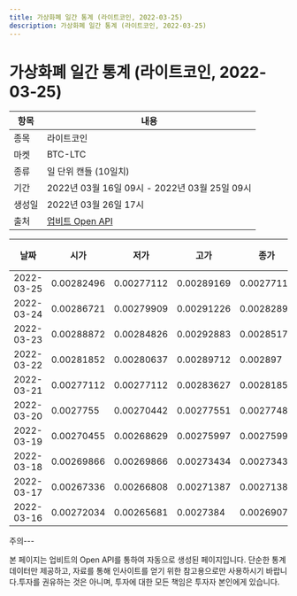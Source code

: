 ```yaml
---
title: 가상화폐 일간 통계 (라이트코인, 2022-03-25)
description: 가상화폐 일간 통계 (라이트코인, 2022-03-25)
---
```


가상화폐 일간 통계 (라이트코인, 2022-03-25)
===

|항목|내용|
|--|--|
|종목|라이트코인|
|마켓|BTC-LTC|
|종류|일 단위 캔들 (10일치)|
|기간|2022년 03월 16일 09시 - 2022년 03월 25일 09시|
|생성일|2022년 03월 26일 17시|
|출처|[업비트 Open API](https://docs.upbit.com)|


|날짜|시가|저가|고가|종가|비고|
|--|--|--|--|--|--|
|2022-03-25|0.00282496|0.00277112|0.00289169|0.00277112|    |
|2022-03-24|0.00286721|0.00279909|0.00291226|0.0028289|    |
|2022-03-23|0.00288872|0.00284826|0.00292883|0.00285176|    |
|2022-03-22|0.00281852|0.00280637|0.00289712|0.002897|    |
|2022-03-21|0.00277112|0.00277112|0.00283627|0.00281852|    |
|2022-03-20|0.0027755|0.00270442|0.00277551|0.00277489|    |
|2022-03-19|0.00270455|0.00268629|0.00275997|0.00275997|    |
|2022-03-18|0.00269866|0.00269866|0.00273434|0.00273434|    |
|2022-03-17|0.00267336|0.00266808|0.00271387|0.00271387|    |
|2022-03-16|0.00272034|0.00265681|0.0027384|0.00269076|    |


주의---

본 페이지는 업비트의 Open API를 통하여 자동으로 생성된 페이지입니다. 단순한 통계 데이터만 제공하고, 자료를 통해 인사이트를 얻기 위한 참고용으로만 사용하시기 바랍니다.투자를 권유하는 것은 아니며, 투자에 대한 모든 책임은 투자자 본인에게 있습니다.
